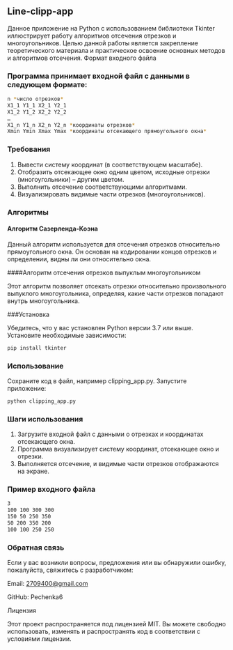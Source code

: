 ## Line-clipp-app

Данное приложение на Python с использованием библиотеки Tkinter иллюстрирует работу алгоритмов отсечения отрезков и многоугольников. Целью данной работы является закрепление теоретического материала и практическое освоение основных методов и алгоритмов отсечения.
Формат входного файла

### Программа принимает входной файл с данными в следующем формате:
```bash
n *число отрезков*
X1_1 Y1_1 X2_1 Y2_1
X1_2 Y1_2 X2_2 Y2_2
…
X1_n Y1_n X2_n Y2_n *координаты отрезков*
Xmin Ymin Xmax Ymax *координаты отсекающего прямоугольного окна*
```
### Требования

1. Вывести систему координат (в соответствующем масштабе).
2. Отобразить отсекающее окно одним цветом, исходные отрезки (многоугольники) – другим цветом.
3. Выполнить отсечение соответствующими алгоритмами.
4. Визуализировать видимые части отрезков (многоугольников).

### Алгоритмы
#### Алгоритм Сазерленда-Коэна

Данный алгоритм используется для отсечения отрезков относительно прямоугольного окна. Он основан на кодировании концов отрезков и определении, видны ли они относительно окна.

####Алгоритм отсечения отрезков выпуклым многоугольником

Этот алгоритм позволяет отсекать отрезки относительно произвольного выпуклого многоугольника, определяя, какие части отрезков попадают внутрь многоугольника.

###Установка

Убедитесь, что у вас установлен Python версии 3.7 или выше.
Установите необходимые зависимости:
```bash
pip install tkinter
```
### Использование

Сохраните код в файл, например clipping_app.py.
Запустите приложение:
```bash
python clipping_app.py
```
### Шаги использования

1. Загрузите входной файл с данными о отрезках и координатах отсекающего окна.
2. Программа визуализирует систему координат, отсекающее окно и отрезки.
3. Выполняется отсечение, и видимые части отрезков отображаются на экране.

### Пример входного файла

```bash
3
100 100 300 300
150 50 250 350
50 200 350 200
100 100 250 250
```
### Обратная связь

Если у вас возникли вопросы, предложения или вы обнаружили ошибку, пожалуйста, свяжитесь с разработчиком:

Email: 2709400@gmail.com

GitHub: Pechenka6

Лицензия

Этот проект распространяется под лицензией MIT. Вы можете свободно использовать, изменять и распространять код в соответствии с условиями лицензии.
